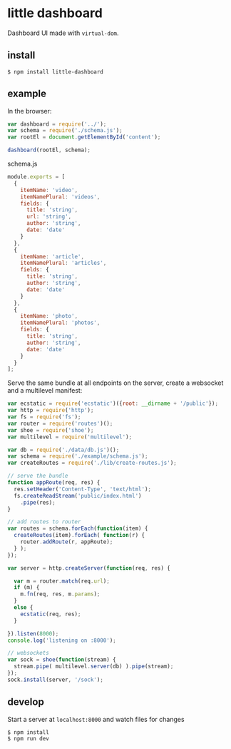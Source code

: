 # little dashboard

Dashboard UI made with `virtual-dom`.


## install

    $ npm install little-dashboard


## example

In the browser:

```js
var dashboard = require('../');
var schema = require('./schema.js');
var rootEl = document.getElementById('content');

dashboard(rootEl, schema);
```



schema.js

```js
module.exports = [
  {
    itemName: 'video',
    itemNamePlural: 'videos',
    fields: {
      title: 'string',
      url: 'string',
      author: 'string',
      date: 'date'
    }
  },
  {
    itemName: 'article',
    itemNamePlural: 'articles',
    fields: {
      title: 'string',
      author: 'string',
      date: 'date'
    }
  },
  {
    itemName: 'photo',
    itemNamePlural: 'photos',
    fields: {
      title: 'string',
      author: 'string',
      date: 'date'
    }
  }
];
```



Serve the same bundle at all endpoints on the server, create a websocket and a multilevel manifest:

```js
var ecstatic = require('ecstatic')({root: __dirname + '/public'});
var http = require('http');
var fs = require('fs');
var router = require('routes')();
var shoe = require('shoe');
var multilevel = require('multilevel');

var db = require('./data/db.js')();
var schema = require('./example/schema.js');
var createRoutes = require('./lib/create-routes.js');

// serve the bundle
function appRoute(req, res) {
  res.setHeader('Content-Type', 'text/html');
  fs.createReadStream('public/index.html')
    .pipe(res);
}

// add routes to router
var routes = schema.forEach(function(item) {
  createRoutes(item).forEach( function(r) {
    router.addRoute(r, appRoute);
  } );
});

var server = http.createServer(function(req, res) {

  var m = router.match(req.url);
  if (m) {
    m.fn(req, res, m.params);
  }
  else {
    ecstatic(req, res);
  }

}).listen(8000);
console.log('listening on :8000');

// websockets
var sock = shoe(function(stream) {
  stream.pipe( multilevel.server(db) ).pipe(stream);
});
sock.install(server, '/sock');
```


## develop

Start a server at `localhost:8000` and watch files for changes

    $ npm install
    $ npm run dev



